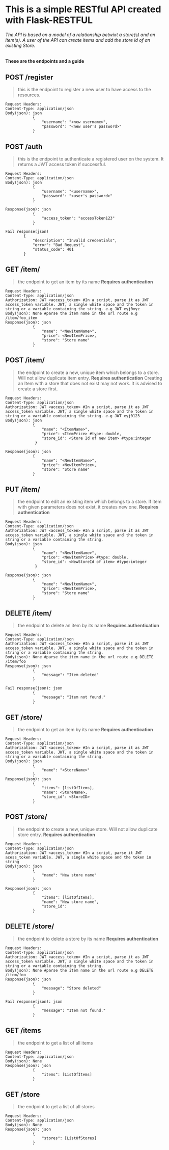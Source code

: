 # This is a simple RESTful API created with Flask-RESTFUL
###### The API is based on a model of a relationship betwixt a store(s) and an item(s). A user of the API can create items and add the store id of an existing Store.
**These are the endpoints and a guide**

## POST /register
>this is the endpoint to register a new user to have access to the resources.
```
Request Headers: 
Content-Type: application/json
Body(json): json
            {
                "username": "<new username>",
                "password": "<new user's password>"
            }
```

## POST /auth
>this is the endpoint to authenticate a registered user on the system. It returns a JWT access token if successful.
```
Request Headers:
Content-Type: application/json
Body(json): json
            {
                "username": "<username>",
                "password": "<user's password>"
            }

Response(json): json 
            {
                "access_token": "accessToken123"
            }  

Fail response(json)
        {
            "description": "Invalid credentials",
            "error": "Bad Request",
            "status_code": 401
        }         
```

## GET /item/<name>
>the endpoint to get an item by its name **Requires authentication**
```
Request Headers:
Content-Type: application/json
Authorization: JWT <access_token> #In a script, parse it as JWT access_token variable. JWT, a single white space and the token in string or a variable containing the string. e.g JWT eyj0xyz
Body(json): None #parse the item name in the url route e.g /item/foo_item
Response(json): json 
            {
                "name": "<NewItemName>",
                "price": <NewItemPrice>,
                "store": "Store name"
            }        
```

## POST /item/<name>
>the endpoint to create a new, unique item which belongs to a store. Will not allow duplicate item entry. **Requires authentication** Creating an Item with a store that does not exist may not work. It is advised to create a store first.
```
Request Headers:
Content-Type: application/json
Authorization: JWT <access_token> #In a script, parse it as JWT access_token variable. JWT, a single white space and the token in string or a variable containing the string. e.g JWT eyj0123
Body(json): json
            {
                "name": "<ItemName>",
                "price": <ItemPrice> #type: double,
                "store_id": <Store Id of new item> #type:integer
             }

Response(json): json 
            {
                "name": "<NewItemName>",
                "price": <NewItemPrice>,
                "store": "Store name"
            }        
```

## PUT /item/<name>
>the endpoint to edit an existing item which belongs to a store. If item with given parameters does not exist, it creates new one. **Requires authentication** 
```
Request Headers:
Content-Type: application/json
Authorization: JWT <access_token> #In a script, parse it as JWT access_token variable. JWT, a single white space and the token in string or a variable containing the string.
Body(json): json
            {
                "name": "<NewItemName>",
                "price": <NewItemPrice> #type: double,
                "store_id": <NewStoreId of item> #type:integer
             }

Response(json): json 
            {
                "name": "<NewItemName>",
                "price": <NewItemPrice>,
                "store": "Store name"
            }        
```

## DELETE /item/<name>
>the endpoint to delete an item by its name **Requires authentication** 
```
Request Headers:
Content-Type: application/json
Authorization: JWT <access_token> #In a script, parse it as JWT access_token variable. JWT, a single white space and the token in string or a variable containing the string.
Body(json): None #parse the item name in the url route e.g DELETE /item/foo
Response(json): json 
            {
                "message": "Item deleted"
            }    

Fail response(json): json
            {
                "message": "Item not found."
            }    
```

## GET /store/<name>
>the endpoint to get an item by its name **Requires authentication** 
```
Request Headers:
Content-Type: application/json
Authorization: JWT <access_token> #In a script, parse it as JWT access_token variable. JWT, a single white space and the token in string or a variable containing the string.
Body(json): json
            {
                "name": "<StoreName>"
            }
Response(json): json 
            {
                "items": [listOfItems],
                "name": <StoreName>,
                "store_id": <StoreID>
            }        
```

## POST /store/<name>
>the endpoint to create a new, unique store. Will not allow duplicate store entry. **Requires authentication** 
```
Request Headers:
Content-Type: application/json
Authorization: JWT <access_token> #In a script, parse it JWT acess_token variable. JWT, a single white space and the token in string
Body(json): json
            {
                "name": "New store name"
            }

Response(json): json 
            {
                "items": [listOfItems],
                "name": "New store name",
                "store_id":
            }        
```

## DELETE /store/<name>
>the endpoint to delete a store by its name **Requires authentication** 
```
Request Headers:
Content-Type: application/json
Authorization: JWT <access_token> #In a script, parse it as JWT access_token variable. JWT, a single white space and the token in string or a variable containing the string.
Body(json): None #parse the item name in the url route e.g DELETE /item/foo
Response(json): json 
            {
                "message": "Store deleted"
            }    

Fail response(json): json
            {
                "message": "Item not found."
            }    
```

## GET /items
>the endpoint to get a list of all items 
```
Request Headers:
Content-Type: application/json
Body(json): None
Response(json): json 
            {
                "items": [ListOfItems]
            }        
```

## GET /store
>the endpoint to get a list of all stores 
```
Request Headers:
Content-Type: application/json
Body(json): None
Response(json): json 
            {
                "stores": [ListOfStores]
            }        
```
